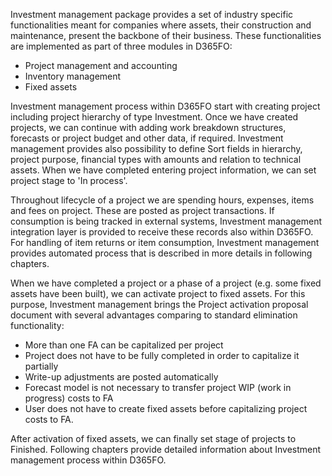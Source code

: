 Investment management package provides a set of industry specific functionalities meant for companies where assets, their construction and maintenance, present the backbone of their business. These functionalities are implemented as part of three modules in D365FO:
- Project management and accounting 
- Inventory management
- Fixed assets

Investment management process within D365FO start with creating project including project hierarchy of type Investment. Once we have created projects, we can continue with adding work breakdown structures, forecasts or project budget and other data, if required. Investment management provides also possibility to define Sort fields in hierarchy, project purpose, financial types with amounts and relation to technical assets. When we have completed entering project information, we can set project stage to 'In process'.

Throughout lifecycle of a project we are spending hours, expenses, items and fees on project. These are posted as project transactions. If consumption is being tracked in external systems, Investment management integration layer is provided to receive these records also within D365FO. For handling of item returns or item consumption, Investment management provides automated process that is described in more details in following chapters.

When we have completed a project or a phase of a project (e.g. some fixed assets have been built), we can activate project to fixed assets. For this purpose, Investment management brings the Project activation proposal document with several advantages comparing to standard elimination functionality:
- 	More than one FA can be capitalized per project
- 	Project does not have to be fully completed in order to capitalize it partially
- 	Write-up adjustments are posted automatically
- 	Forecast model is not necessary to transfer project WIP (work in progress) costs to FA
- 	User does not have to create fixed assets before capitalizing project costs to FA.

After activation of fixed assets, we can finally set stage of projects to Finished. Following chapters provide detailed information about Investment management process within D365FO.
